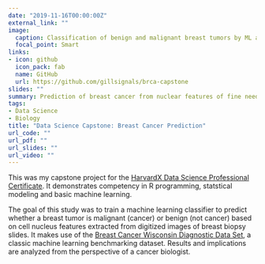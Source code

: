 ```yaml
---
date: "2019-11-16T00:00:00Z"
external_link: ""
image:
  caption: Classification of benign and malignant breast tumors by ML algorithms
  focal_point: Smart
links:
- icon: github
  icon_pack: fab
  name: GitHub
  url: https://github.com/gillsignals/brca-capstone
slides: ""
summary: Prediction of breast cancer from nuclear features of fine needle aspirate biopsies. HarvardX Data Science capstone project, 2019. 
tags:
- Data Science
- Biology
title: "Data Science Capstone: Breast Cancer Prediction"
url_code: ""
url_pdf: ""
url_slides: ""
url_video: ""
---
```


This was my capstone project for the [HarvardX Data Science Professional Certificate](https://www.edx.org/professional-certificate/harvardx-data-science). It demonstrates competency in R programming, statstical modeling and basic machine learning.

The goal of this study was to train a machine learning classifier to predict whether a breast tumor is malignant (cancer) or benign (not cancer) based on cell nucleus features extracted from digitized images of breast biopsy slides. It makes use of the [Breast Cancer Wisconsin Diagnostic Data Set](https://archive.ics.uci.edu/ml/datasets/Breast+Cancer+Wisconsin+(Diagnostic)), a classic machine learning benchmarking dataset. Results and implications are analyzed from the perspective of a cancer biologist.